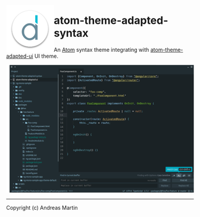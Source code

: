 <img src="https://github.com/about-code/atom-theme-adapted-syntax/blob/master/images/logo.png" alt="Logo" align="left"/></div>


# atom-theme-adapted-syntax

An [Atom](https://atom.io) syntax theme integrating with [atom-theme-adapted-ui](https://github.com/about-code/atom-theme-adapted-ui) UI theme.

![Preview](https://github.com/about-code/atom-theme-adapted-ui/blob/master/images/preview.png)

----

Copyright (c) Andreas Martin
